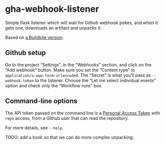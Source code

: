 # gha-webhook-listener

Simple flask listener which will wait for Github webhook pokes, and when it
gets one, downloads an artifact and unpacks it.

Based on [a Buildkite version](https://github.com/matrix-org/buildkite-webhook-listener).

## Github setup

Go to the project “Settings”, in the “Webhooks” section, and click on the “Add webhook” button.
Make sure you set the “Content type” to `application/x-www-form-urlencoded`.
The “Secret” is what you’ll pass as `--webhook-token` to the listener.
Choose the “Let me select individual events” option and check *only* the “Workflow runs” box.


## Command-line options

The API token passed on the command line is a [Personal Access Token](https://docs.github.com/en/authentication/keeping-your-account-and-data-secure/creating-a-personal-access-token) with `repo` access, from a Github user that can read the repository.

For more details, see `--help`.

TODO: add a hook so that we can do more complex unpacking.
